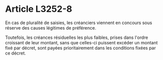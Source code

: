 # Article L3252-8

En cas de pluralité de saisies, les créanciers viennent en concours sous réserve des causes légitimes de préférence.

Toutefois, les créances résiduelles les plus faibles, prises dans l'ordre croissant de leur montant, sans que celles-ci puissent excéder un montant fixé par décret, sont payées prioritairement dans les conditions fixées par ce décret.